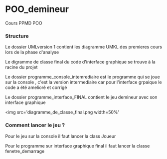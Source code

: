 # POO_demineur
Cours PPMD POO 

### Structure

Le dossier UMLversion 1 contient les diagramme UMKL des premieres cours lors de la phase d'analyse

Le digramme de classe final du code d'interface graphique se trouve à la racine du projet

Le dossier programme_console_intemrediaire est le programme qui se joue sur la console , c'est la version intermediaire car pour l'interface grpaique le code a été amelioré et corrigé

Le dossier programme_interface_FINAL contient le jeu demineur avec son interface graphique

<img src='diagramme_de_classe_final.png width=50%'

### Comment lancer le jeu ?

Pour le jeu sur la console il faut lancer la class Joueur

Pour le programme sur interface graphique final il faut lancer la classe fenetre_demarrage
